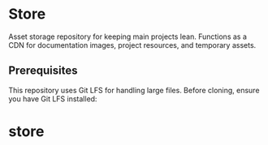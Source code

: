 # Store

Asset storage repository for keeping main projects lean. Functions as a CDN for documentation images, project resources, and temporary assets.

## Prerequisites

This repository uses Git LFS for handling large files. Before cloning, ensure you have Git LFS installed:

# store
